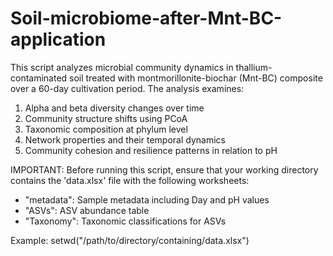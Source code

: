 # Soil-microbiome-after-Mnt-BC-application
This script analyzes microbial community dynamics in thallium-contaminated soil treated with  montmorillonite-biochar (Mnt-BC) composite over a 60-day cultivation period.
The analysis examines:
1. Alpha and beta diversity changes over time
2. Community structure shifts using PCoA
3. Taxonomic composition at phylum level
4. Network properties and their temporal dynamics
5. Community cohesion and resilience patterns in relation to pH

IMPORTANT: Before running this script, ensure that your working directory contains 
the 'data.xlsx' file with the following worksheets:
- "metadata": Sample metadata including Day and pH values
- "ASVs": ASV abundance table
- "Taxonomy": Taxonomic classifications for ASVs

Example: 
setwd("/path/to/directory/containing/data.xlsx")
